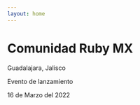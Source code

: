 ```yaml
---
layout: home
---
```



# Comunidad Ruby MX

Guadalajara, Jalisco

Evento de lanzamiento

16 de Marzo del 2022

<div id="countdown"></div>
